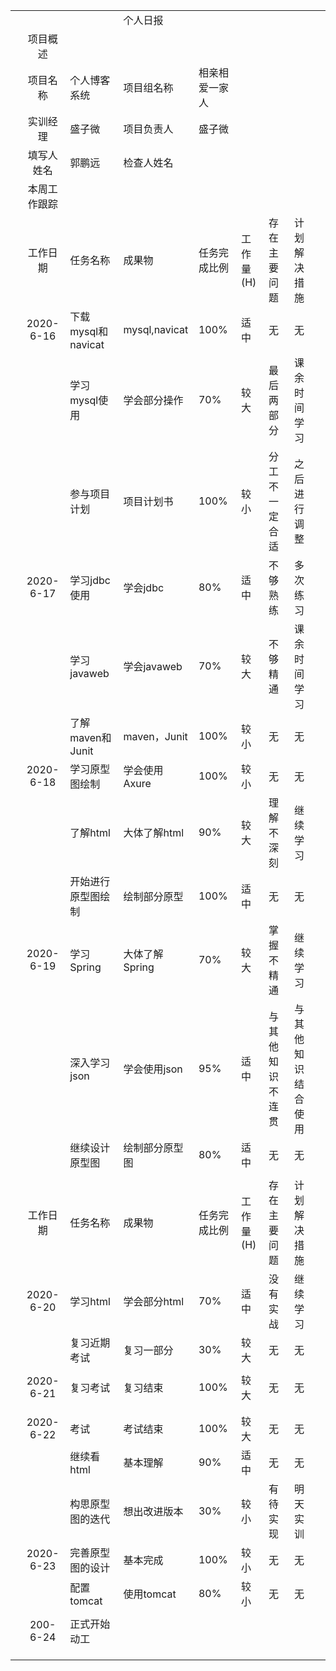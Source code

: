 |      |              |                    |                |                |           |                  |                    |      |
| ---: | :----------: | ------------------ | -------------- | -------------- | --------- | ---------------- | ------------------ | ---- |
|      |              |                    | 个人日报       |                |           |                  |                    |      |
|      |   项目概述   |                    |                |                |           |                  |                    |      |
|      |   项目名称   | 个人博客系统       | 项目组名称     | 相亲相爱一家人 |           |                  |                    |      |
|      |   实训经理   | 盛子微             | 项目负责人     | 盛子微         |           |                  |                    |      |
|      |  填写人姓名  | 郭鹏远             | 检查人姓名     |                |           |                  |                    |      |
|      | 本周工作跟踪 |                    |                |                |           |                  |                    |      |
|      |   工作日期   | 任务名称           | 成果物         | 任务完成比例   | 工作量(H) | 存在主要问题     | 计划解决措施       |      |
|      |  2020-6-16   | 下载mysql和navicat | mysql,navicat  | 100%           | 适中      | 无               | 无                 |      |
|      |              | 学习mysql使用      | 学会部分操作   | 70%            | 较大      | 最后两部分       | 课余时间学习       |      |
|      |              | 参与项目计划       | 项目计划书     | 100%           | 较小      | 分工不一定合适   | 之后进行调整       |      |
|      |  2020-6-17   | 学习jdbc使用       | 学会jdbc       | 80%            | 适中      | 不够熟练         | 多次练习           |      |
|      |              | 学习javaweb        | 学会javaweb    | 70%            | 较大      | 不够精通         | 课余时间学习       |      |
|      |              | 了解maven和Junit   | maven，Junit   | 100%           | 较小      | 无               | 无                 |      |
|      |  2020-6-18   | 学习原型图绘制     | 学会使用Axure  | 100%           | 较小      | 无               | 无                 |      |
|      |              | 了解html           | 大体了解html   | 90%            | 较大      | 理解不深刻       | 继续学习           |      |
|      |              | 开始进行原型图绘制 | 绘制部分原型   | 100%           | 适中      | 无               | 无                 |      |
|      |  2020-6-19   | 学习Spring         | 大体了解Spring | 70%            | 较大      | 掌握不精通       | 继续学习           |      |
|      |              | 深入学习json       | 学会使用json   | 95%            | 适中      | 与其他知识不连贯 | 与其他知识结合使用 |      |
|      |              | 继续设计原型图     | 绘制部分原型图 | 80%            | 适中      | 无               | 无                 |      |
|      |              |                    |                |                |           |                  |                    |      |
|      |   工作日期   | 任务名称           | 成果物         | 任务完成比例   | 工作量(H) | 存在主要问题     | 计划解决措施       |      |
|      |  2020-6-20   | 学习html           | 学会部分html   | 70%            | 适中      | 没有实战         | 继续学习           |      |
|      |              | 复习近期考试       | 复习一部分     | 30%            | 较大      | 无               | 无                 |      |
|      |              |                    |                |                |           |                  |                    |      |
|      |  2020-6-21   | 复习考试           | 复习结束       | 100%           | 较大      | 无               | 无                 |      |
|      |              |                    |                |                |           |                  |                    |      |
|      |              |                    |                |                |           |                  |                    |      |
|      |  2020-6-22   | 考试               | 考试结束       | 100%           | 较大      | 无               | 无                 |      |
|      |              | 继续看html         | 基本理解       | 90%            | 适中      | 无               | 无                 |      |
|      |              | 构思原型图的迭代   | 想出改进版本   | 30%            | 较小      | 有待实现         | 明天实训           |      |
|      |  2020-6-23   | 完善原型图的设计   | 基本完成       | 100%           | 较小      | 无               | 无                 |      |
|      |              | 配置tomcat         | 使用tomcat     | 80%            | 较小      | 无               | 无                 |      |
|      |              |                    |                |                |           |                  |                    |      |
|      |   200-6-24   | 正式开始动工       |                |                |           |                  |                    |      |
|      |              |                    |                |                |           |                  |                    |      |
|      |              |                    |                |                |           |                  |                    |      |
|      |              |                    |                |                |           |                  |                    |      |